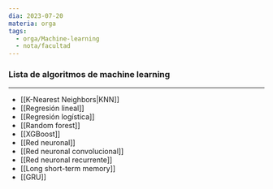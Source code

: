 ```yaml
---
dia: 2023-07-20
materia: orga
tags:
  - orga/Machine-learning
  - nota/facultad
---
```

### Lista de algoritmos de machine learning
---
* [[K-Nearest Neighbors|KNN]]
* [[Regresión lineal]]
* [[Regresión logística]]
* [[Random forest]]
* [[XGBoost]]
* [[Red neuronal]]
* [[Red neuronal convolucional]]
* [[Red neuronal recurrente]]
* [[Long short-term memory]]
* [[GRU]]